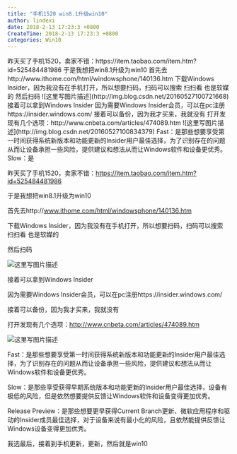 ```yaml
---
title: "手机1520 win8.1升级win10"
author: lindexi
date: 2018-2-13 17:23:3 +0800
CreateTime: 2018-2-13 17:23:3 +0800
categories: Win10
---
```


<div id="toc"></div>
昨天买了手机1520，卖家不错：https://item.taobao.com/item.htm?id=525484481986
于是我想把win8.1升级为win10
首先去http://www.ithome.com/html/windowsphone/140136.htm
下载Windows Insider，因为我没有在手机打开，所以想要扫码，扫码可以搜索 扫扫看 也是软媒的
然后扫码
![这里写图片描述](http://img.blog.csdn.net/20160527100721668)
接着可以拿到Windows Insider
因为需要Windows Insider会员，可以在pc注册https://insider.windows.com/
接着可以备份，因为我才买来，我就没有
打开发现有几个选项：http://www.cnbeta.com/articles/474089.htm
![这里写图片描述](http://img.blog.csdn.net/20160527100834379)
Fast：是那些想要享受第一时间获得系统新版本和功能更新的Insider用户最佳选择，为了识别存在的问题从而让设备承担一些风险，提供建议和想法从而让Windows软件和设备更优秀。
Slow：是

<!--more-->



<div id="toc"></div>

昨天买了手机1520，卖家不错：https://item.taobao.com/item.htm?id=525484481986

于是我想把win8.1升级为win10

首先去http://www.ithome.com/html/windowsphone/140136.htm

下载Windows Insider，因为我没有在手机打开，所以想要扫码，扫码可以搜索 扫扫看 也是软媒的

然后扫码

![这里写图片描述](http://img.blog.csdn.net/20160527100721668)

接着可以拿到Windows Insider

因为需要Windows Insider会员，可以在pc注册https://insider.windows.com/

接着可以备份，因为我才买来，我就没有

打开发现有几个选项：http://www.cnbeta.com/articles/474089.htm

![这里写图片描述](http://img.blog.csdn.net/20160527100834379)

Fast：是那些想要享受第一时间获得系统新版本和功能更新的Insider用户最佳选择，为了识别存在的问题从而让设备承担一些风险，提供建议和想法从而让Windows软件和设备更优秀。

Slow：是那些享受获得早期系统版本和功能更新的Insider用户最佳选择，设备有极低的风险，但是依然想要提供反馈让Windows软件和设备变得更加优秀。

Release Preview：是那些想要更早获得Current Branch更新、微软应用程序和驱动的Insider成员最佳选择，对于设备来说有最小化的风险，且依然能提供反馈让Windows设备变得更加优秀。

我选最后，接着到手机更新，更新，然后就是win10

